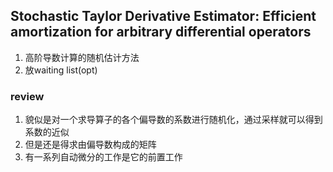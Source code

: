 ## Stochastic Taylor Derivative Estimator: Efficient amortization for arbitrary differential operators
1. 高阶导数计算的随机估计方法
2. 放waiting list(opt)

### review
1. 貌似是对一个求导算子的各个偏导数的系数进行随机化，通过采样就可以得到系数的近似
2. 但是还是得求由偏导数构成的矩阵
3. 有一系列自动微分的工作是它的前置工作
